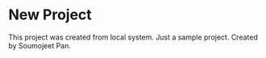# New Project

This project was created from local system.
Just a sample project.
Created by Soumojeet Pan.